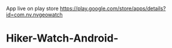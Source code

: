 App live on play store 
https://play.google.com/store/apps/details?id=com.nv.nvgeowatch
# Hiker-Watch-Android-
